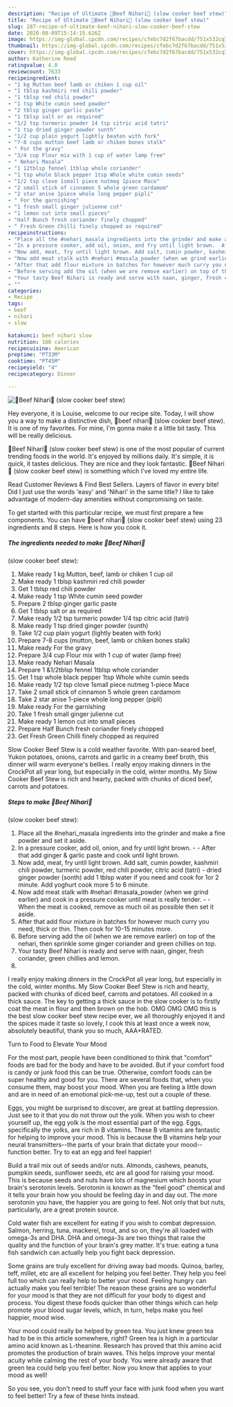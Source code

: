 ```yaml
---
description: "Recipe of Ultimate 🥘Beef Nihari🥘 (slow cooker beef stew)"
title: "Recipe of Ultimate 🥘Beef Nihari🥘 (slow cooker beef stew)"
slug: 287-recipe-of-ultimate-beef-nihari-slow-cooker-beef-stew
date: 2020-08-09T15:14:15.626Z
image: https://img-global.cpcdn.com/recipes/cfebc7d2f67bacdd/751x532cq70/🥘beef-nihari🥘-slow-cooker-beef-stew-recipe-main-photo.jpg
thumbnail: https://img-global.cpcdn.com/recipes/cfebc7d2f67bacdd/751x532cq70/🥘beef-nihari🥘-slow-cooker-beef-stew-recipe-main-photo.jpg
cover: https://img-global.cpcdn.com/recipes/cfebc7d2f67bacdd/751x532cq70/🥘beef-nihari🥘-slow-cooker-beef-stew-recipe-main-photo.jpg
author: Katherine Reed
ratingvalue: 4.8
reviewcount: 7633
recipeingredient:
- "1 kg Mutton beef lamb or chiken 1 cup oil"
- "1 tblsp kashmiri red chili powder"
- "1 tblsp red chili powder"
- "1 tsp White cumin seed powder"
- "2 tblsp ginger garlic paste"
- "1 tblsp salt or as required"
- "1/2 tsp turmeric powder 14 tsp citric acid tatri"
- "1 tsp dried ginger powder sunth"
- "1/2 cup plain yogurt lightly beaten with fork"
- "7-8 cups mutton beef lamb or chiken bones stalk"
- " For the gravy"
- "3/4 cup Flour mix with 1 cup of water lamp free"
- " Nehari Masala"
- "1 12tblsp fennel 1tblsp whole coriander"
- "1 tsp whole black pepper 1tsp Whole white cumin seeds"
- "1/2 tsp clove 1small piece nutmeg 1piece Mace"
- "2 small stick of cinnamon 5 whole green cardamom"
- "2 star anise 1piece whole long pepper pipli"
- " For the garnishing"
- "1 fresh small ginger julienne cut"
- "1 lemon cut into small pieces"
- "Half Bunch fresh coriander finely chopped"
- " Fresh Green Chilli finely chopped as required"
recipeinstructions:
- "Place all the #nehari_masala ingredients into the grinder and make a fine powder and set it aside."
- "In a pressure cooker, add oil, onion, and fry until light brown.  After that add ginger &amp; garlic paste and cook until light brown."
- "Now add, meat, fry until light brown. Add salt, cumin powder, kashmiri chili powder, turmeric powder, red chili powder, citric acid (tatri) dried ginger powder (sonth) add 1 tblsp water if you need and cook for 1or 2 minute. Add yoghurt cook more 5 to 6 minute."
- "Now add meat stalk with #nehari #masala_powder (when we grind earlier) and cook in a pressure cooker until meat is really tender.  When the meat is cooked, remove as much oil as possible then set it aside."
- "After that add flour mixture in batches for however much curry you need, thick or thin. Then cook for 10-15 minutes more."
- "Before serving add the oil (when we are remove earlier) on top of the nehari, then sprinkle some ginger coriander and green chillies on top."
- "Your tasty Beef Nihari is ready and serve with naan, ginger, fresh coriander, green chillies and lemon."
- ""
categories:
- Recipe
tags:
- beef
- nihari
- slow

katakunci: beef nihari slow 
nutrition: 160 calories
recipecuisine: American
preptime: "PT33M"
cooktime: "PT45M"
recipeyield: "4"
recipecategory: Dinner

---
```



![🥘Beef Nihari🥘
(slow cooker beef stew)](https://img-global.cpcdn.com/recipes/cfebc7d2f67bacdd/751x532cq70/🥘beef-nihari🥘-slow-cooker-beef-stew-recipe-main-photo.jpg)

Hey everyone, it is Louise, welcome to our recipe site. Today, I will show you a way to make a distinctive dish, 🥘beef nihari🥘
(slow cooker beef stew). It is one of my favorites. For mine, I'm gonna make it a little bit tasty. This will be really delicious.

🥘Beef Nihari🥘
(slow cooker beef stew) is one of the most popular of current trending foods in the world. It's enjoyed by millions daily. It's simple, it is quick, it tastes delicious. They are nice and they look fantastic. 🥘Beef Nihari🥘
(slow cooker beef stew) is something which I've loved my entire life.

Read Customer Reviews &amp; Find Best Sellers. Layers of flavor in every bite! Did I just use the words &#39;easy&#39; and &#39;Nihari&#39; in the same title? I like to take advantage of modern-day amenities without compromising on taste.


To get started with this particular recipe, we must first prepare a few components. You can have 🥘beef nihari🥘
(slow cooker beef stew) using 23 ingredients and 8 steps. Here is how you cook it.

<!--inarticleads1-->

##### The ingredients needed to make 🥘Beef Nihari🥘
(slow cooker beef stew):

1. Make ready 1 kg Mutton, beef, lamb or chiken 1 cup oil
1. Make ready 1 tblsp kashmiri red chili powder
1. Get 1 tblsp red chili powder
1. Make ready 1 tsp White cumin seed powder
1. Prepare 2 tblsp ginger garlic paste
1. Get 1 tblsp salt or as required
1. Make ready 1/2 tsp turmeric powder 1/4 tsp citric acid (tatri)
1. Make ready 1 tsp dried ginger powder (sunth)
1. Take 1/2 cup plain yogurt (lightly beaten with fork)
1. Prepare 7-8 cups (mutton, beef, lamb or chiken bones stalk)
1. Make ready  For the gravy
1. Prepare 3/4 cup Flour mix with 1 cup of water (lamp free)
1. Make ready  Nehari Masala
1. Prepare 1 &amp;1/2tblsp fennel 1tblsp whole coriander
1. Get 1 tsp whole black pepper 1tsp Whole white cumin seeds
1. Make ready 1/2 tsp clove 1small piece nutmeg 1-piece Mace
1. Take 2 small stick of cinnamon 5 whole green cardamom
1. Take 2 star anise 1-piece whole long pepper (pipli)
1. Make ready  For the garnishing
1. Take 1 fresh small ginger julienne cut
1. Make ready 1 lemon cut into small pieces
1. Prepare Half Bunch fresh coriander finely chopped
1. Get  Fresh Green Chilli finely chopped as required


Slow Cooker Beef Stew is a cold weather favorite. With pan-seared beef, Yukon potatoes, onions, carrots and garlic in a creamy beef broth, this dinner will warm everyone&#39;s bellies. I really enjoy making dinners in the CrockPot all year long, but especially in the cold, winter months. My Slow Cooker Beef Stew is rich and hearty, packed with chunks of diced beef, carrots and potatoes. 

<!--inarticleads2-->

##### Steps to make 🥘Beef Nihari🥘
(slow cooker beef stew):

1. Place all the #nehari_masala ingredients into the grinder and make a fine powder and set it aside.
1. In a pressure cooker, add oil, onion, and fry until light brown. -  - After that add ginger &amp; garlic paste and cook until light brown.
1. Now add, meat, fry until light brown. Add salt, cumin powder, kashmiri chili powder, turmeric powder, red chili powder, citric acid (tatri) - dried ginger powder (sonth) add 1 tblsp water if you need and cook for 1or 2 minute. Add yoghurt cook more 5 to 6 minute.
1. Now add meat stalk with #nehari #masala_powder (when we grind earlier) and cook in a pressure cooker until meat is really tender. -  - When the meat is cooked, remove as much oil as possible then set it aside.
1. After that add flour mixture in batches for however much curry you need, thick or thin. Then cook for 10-15 minutes more.
1. Before serving add the oil (when we are remove earlier) on top of the nehari, then sprinkle some ginger coriander and green chillies on top.
1. Your tasty Beef Nihari is ready and serve with naan, ginger, fresh coriander, green chillies and lemon.
1. 


I really enjoy making dinners in the CrockPot all year long, but especially in the cold, winter months. My Slow Cooker Beef Stew is rich and hearty, packed with chunks of diced beef, carrots and potatoes. All cooked in a thick sauce. The key to getting a thick sauce in the slow cooker is to firstly coat the meat in flour and then brown on the hob. OMG OMG OMG this is the best slow cooker beef stew recipe ever, we all thoroughly enjoyed it and the spices made it taste so lovely, I cook this at least once a week now, absolutely beautiful, thank you so much, AAA+RATED. 

Turn to Food to Elevate Your Mood


For the most part, people have been conditioned to think that "comfort" foods are bad for the body and have to be avoided. But if your comfort food is candy or junk food this can be true. Otherwise, comfort foods can be super healthy and good for you. There are several foods that, when you consume them, may boost your mood. When you are feeling a little down and are in need of an emotional pick-me-up, test out a couple of these.

Eggs, you might be surprised to discover, are great at battling depression. Just see to it that you do not throw out the yolk. When you wish to cheer yourself up, the egg yolk is the most essential part of the egg. Eggs, specifically the yolks, are rich in B vitamins. These B vitamins are fantastic for helping to improve your mood. This is because the B vitamins help your neural transmitters--the parts of your brain that dictate your mood--function better. Try to eat an egg and feel happier!

Build a trail mix out of seeds and/or nuts. Almonds, cashews, peanuts, pumpkin seeds, sunflower seeds, etc are all good for raising your mood. This is because seeds and nuts have lots of magnesium which boosts your brain's serotonin levels. Serotonin is known as the "feel good" chemical and it tells your brain how you should be feeling day in and day out. The more serotonin you have, the happier you are going to feel. Not only that but nuts, particularly, are a great protein source.

Cold water fish are excellent for eating if you wish to combat depression. Salmon, herring, tuna, mackerel, trout, and so on, they're all loaded with omega-3s and DHA. DHA and omega-3s are two things that raise the quality and the function of your brain's grey matter. It's true: eating a tuna fish sandwich can actually help you fight back depression. 

Some grains are truly excellent for driving away bad moods. Quinoa, barley, teff, millet, etc are all excellent for helping you feel better. They help you feel full too which can really help to better your mood. Feeling hungry can actually make you feel terrible! The reason these grains are so wonderful for your mood is that they are not difficult for your body to digest and process. You digest these foods quicker than other things which can help promote your blood sugar levels, which, in turn, helps make you feel happier, mood wise.

Your mood could really be helped by green tea. You just knew green tea had to be in this article somewhere, right? Green tea is high in a particular amino acid known as L-theanine. Research has proved that this amino acid promotes the production of brain waves. This helps improve your mental acuity while calming the rest of your body. You were already aware that green tea could help you feel better. Now you know that applies to your mood as well!

So you see, you don't need to stuff your face with junk food when you want to feel better! Try  a few  of  these  hints  instead.

